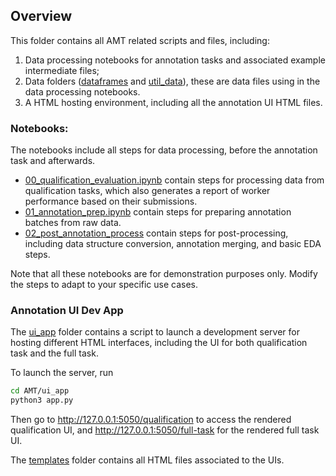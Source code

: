 ## Overview
This folder contains all AMT related scripts and files, including:

1. Data processing notebooks for annotation tasks and associated example intermediate files;
2. Data folders ([dataframes](dataframes) and [util_data](util_data)), these are data files using in the data processing notebooks.
3. A HTML hosting environment, including all the annotation UI HTML files.

### Notebooks:
The notebooks include all steps for data processing, before the annotation task and afterwards. 
* [00_qualification_evaluation.ipynb](notebooks/00_qualification_evaluation.ipynb) contain steps for processing data from qualification tasks, which also generates a report of worker performance based on their submissions.
* [01_annotation_prep.ipynb](notebooks/01_annotation_prep.ipynb) contain steps for preparing annotation batches from raw data.
* [02_post_annotation_process](notebooks/02_post_annotation_process.ipynb) contain steps for post-processing, including data structure conversion, annotation merging, and basic EDA steps.

Note that all these notebooks are for demonstration purposes only. Modify the steps to adapt to your specific use cases.

### Annotation UI Dev App
The [ui_app](ui_app) folder contains a script to launch a development server for hosting different HTML interfaces, including the UI for both qualification task and the full task.

To launch the server, run
```bash
cd AMT/ui_app
python3 app.py
```
Then go to http://127.0.0.1:5050/qualification to access the rendered qualification UI, and http://127.0.0.1:5050/full-task for the rendered full task UI.

The [templates](ui_app/templates) folder contains all HTML files associated to the UIs.
